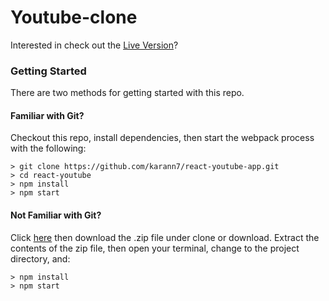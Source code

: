 # Youtube-clone

Interested in check out the [Live Version](https://karann7.github.io/react-youtube-app/)?

### Getting Started

There are two methods for getting started with this repo.

#### Familiar with Git?
Checkout this repo, install dependencies, then start the webpack process with the following:

```
> git clone https://github.com/karann7/react-youtube-app.git
> cd react-youtube
> npm install
> npm start
```

#### Not Familiar with Git?
Click [here](https://github.com/karann7/react-youtube-app/) then download the .zip file under clone or download.  Extract the contents of the zip file, then open your terminal, change to the project directory, and:

```
> npm install
> npm start
```
